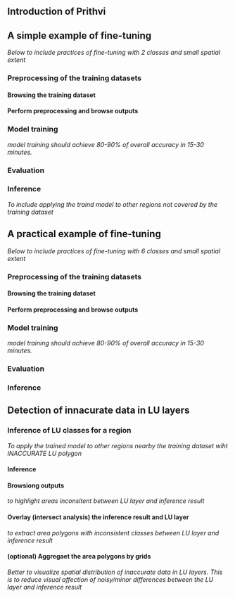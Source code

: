 ## Introduction of Prithvi

## A simple example of fine-tuning
*Below to include practices of fine-tuning with 2 classes and small spatial extent*

### Preprocessing of the training datasets

#### Browsing the training dataset

#### Perform preprocessing and browse outputs

### Model training
*model training should achieve 80-90% of overall accuracy in 15-30 minutes.*

### Evaluation

### Inference
*To include applying the traind model to other regions not covered by the training dataset*

## A practical example of fine-tuning
*Below to include practices of fine-tuning with 6 classes and small spatial extent*

### Preprocessing of the training datasets

#### Browsing the training dataset

#### Perform preprocessing and browse outputs

### Model training
*model training should achieve 80-90% of overall accuracy in 15-30 minutes.*

### Evaluation

### Inference

## Detection of innacurate data in LU layers

### Inference of LU classes for a region
*To apply the trained model to other regions nearby the training dataset wiht INACCURATE LU polygon*

#### Inference

#### Browsiong outputs
*to highlight areas inconsitent between LU layer and inference result*

#### Overlay (intersect analysis) the inference result and LU layer 
*to extract area polygons with inconsistent classes between LU layer and inference result*

#### (optional) Aggregaet the area polygons by grids
*Better to visualize spatial distribution of inaccurate data in LU layers. This is to reduce visual affection of noisy/minor differences between the LU layer and inference result*



